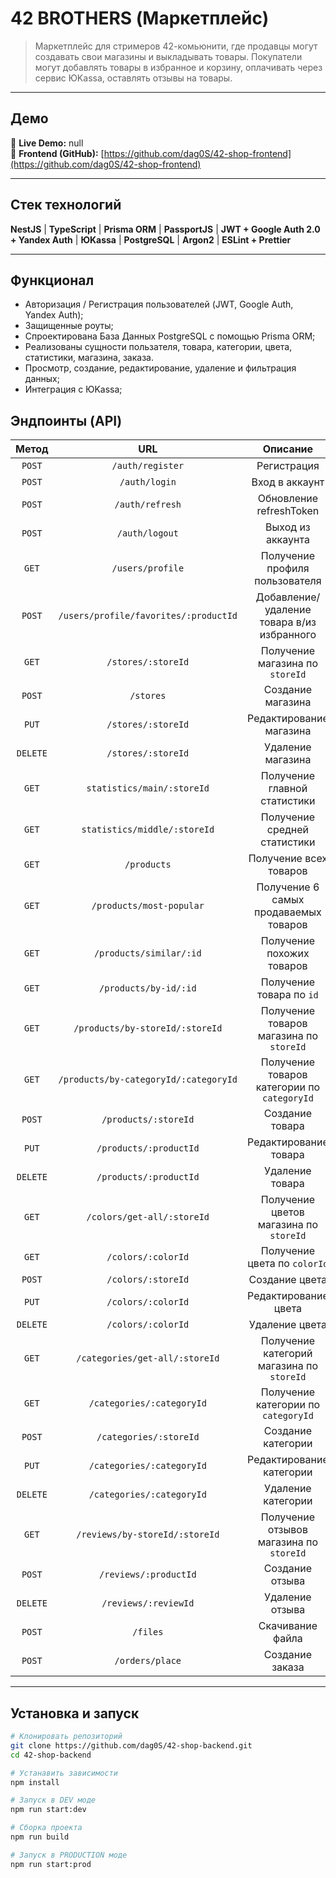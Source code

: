# 42 BROTHERS (Маркетплейс)

> Маркетплейс для стримеров 42-комьюнити, где продавцы могут создавать свои магазины и выкладывать товары. Покупатели могут добавлять товары в избранное и корзину, оплачивать через сервис ЮKassa, оставлять отзывы на товары.

---

## Демо

🔗 **Live Demo:** null
<br/>
🔗 **Frontend (GitHub):** [https://github.com/dag0S/42-shop-frontend](https://github.com/dag0S/42-shop-frontend)

---

## Стек технологий

**NestJS** | **TypeScript** | **Prisma ORM** | **PassportJS** | **JWT + Google Auth 2.0 + Yandex Auth** | **ЮKassa** | **PostgreSQL** | **Argon2** | **ESLint + Prettier**

---

## Функционал

- Авторизация / Регистрация пользователей (JWT, Google Auth, Yandex Auth);
- Защищенные роуты;
- Спроектирована База Данных PostgreSQL с помощью Prisma ORM;
- Реализованы сущности пользателя, товара, категории, цвета, статистики, магазина, заказа.
- Просмотр, создание, редактирование, удаление и фильтрация данных;
- Интеграция с ЮKassa;

## Эндпоинты (API)

|  Метод   |                  URL                  |                  Описание                   |
| :------: | :-----------------------------------: | :-----------------------------------------: |
|  `POST`  |           `/auth/register`            |                 Регистрация                 |
|  `POST`  |             `/auth/login`             |               Вход в аккаунт                |
|  `POST`  |            `/auth/refresh`            |           Обновление refreshToken           |
|  `POST`  |            `/auth/logout`             |              Выход из аккаунта              |
|  `GET`   |           `/users/profile`            |       Получение профиля пользователя        |
|  `POST`  | `/users/profile/favorites/:productId` | Добавление/удаление товара в/из избранного  |
|  `GET`   |          `/stores/:storeId`           |       Получение магазина по `storeId`       |
|  `POST`  |               `/stores`               |              Создание магазина              |
|  `PUT`   |          `/stores/:storeId`           |           Редактирование магазина           |
| `DELETE` |          `/stores/:storeId`           |              Удаление магазина              |
|  `GET`   |      `statistics/main/:storeId`       |        Получение главной статистики         |
|  `GET`   |     `statistics/middle/:storeId`      |        Получение средней статистики         |
|  `GET`   |              `/products`              |           Получение всех товаров            |
|  `GET`   |       `/products/most-popular`        |    Получение 6 самых продаваемых товаров    |
|  `GET`   |        `/products/similar/:id`        |          Получение похожих товаров          |
|  `GET`   |         `/products/by-id/:id`         |          Получение товара по `id`           |
|  `GET`   |    `/products/by-storeId/:storeId`    |   Получение товаров магазина по `storeId`   |
|  `GET`   | `/products/by-categoryId/:categoryId` | Получение товаров категории по `categoryId` |
|  `POST`  |         `/products/:storeId`          |               Создание товара               |
|  `PUT`   |        `/products/:productId`         |            Редактирование товара            |
| `DELETE` |        `/products/:productId`         |               Удаление товара               |
|  `GET`   |      `/colors/get-all/:storeId`       |   Получение цветов магазина по `storeId`    |
|  `GET`   |          `/colors/:colorId`           |        Получение цвета по `colorId`         |
|  `POST`  |          `/colors/:storeId`           |               Создание цвета                |
|  `PUT`   |          `/colors/:colorId`           |            Редактирование цвета             |
| `DELETE` |          `/colors/:colorId`           |               Удаление цвета                |
|  `GET`   |    `/categories/get-all/:storeId`     |  Получение категорий магазина по `storeId`  |
|  `GET`   |       `/categories/:categoryId`       |     Получение категории по `categoryId`     |
|  `POST`  |        `/categories/:storeId`         |             Создание категории              |
|  `PUT`   |       `/categories/:categoryId`       |          Редактирование категории           |
| `DELETE` |       `/categories/:categoryId`       |             Удаление категории              |
|  `GET`   |    `/reviews/by-storeId/:storeId`     |   Получение отзывов магазина по `storeId`   |
|  `POST`  |         `/reviews/:productId`         |               Создание отзыва               |
| `DELETE` |         `/reviews/:reviewId`          |               Удаление отзыва               |
|  `POST`  |               `/files`                |              Скачивание файла               |
|  `POST`  |            `/orders/place`            |               Создание заказа               |

---

## Установка и запуск

```bash
# Клонировать репозиторий
git clone https://github.com/dag0S/42-shop-backend.git
cd 42-shop-backend

# Устанавить зависимости
npm install

# Запуск в DEV моде
npm run start:dev

# Сборка проекта
npm run build

# Запуск в PRODUCTION моде
npm run start:prod
```
